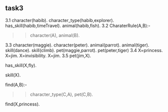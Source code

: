 ## task3
3.1
character(habib).
character_type(habib,explorer).
has_skill(habib,timeTravel).
animal(habib,fish).
3.2
CharaterRule(A,B):-
>>character(A),
>animal(B).

3.3
character(maggie).
character(peter).
animal(parrot).
animal(tiger).
skill(dance).
skill(climb).
pet(maggie,parrot).
pet(peter,tiger)
3.4
X=princess.
X=jim.
X=invisibility.
X=jim.
3.5
pet(jim,X).

has_skill(X,fly).

skill(X).

find(A,B):-
>>character_type(C,A),
>pet(C,B).

find(X,princess).